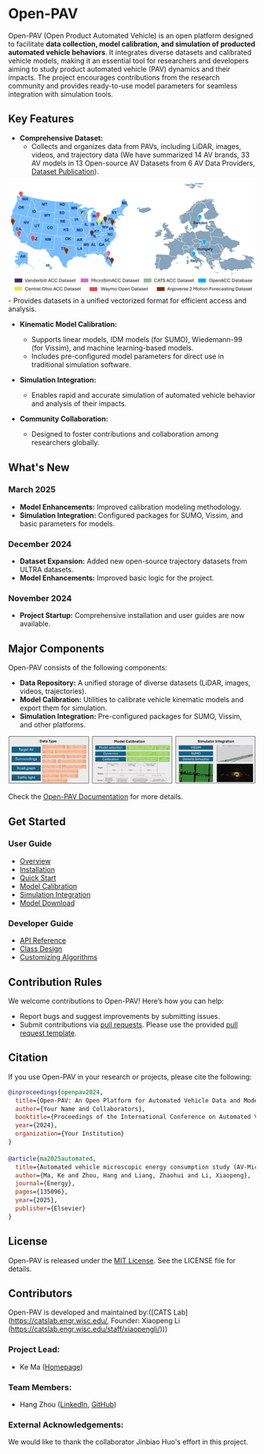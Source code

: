 # Open-PAV

Open-PAV (Open Product Automated Vehicle) is an open platform designed to facilitate **data collection, model calibration, and simulation of producted automated vehicle behaviors**. It integrates diverse datasets and calibrated vehicle models, making it an essential tool for researchers and developers aiming to study product automated vehicle (PAV) dynamics and their impacts. The project encourages contributions from the research community and provides ready-to-use model parameters for seamless integration with simulation tools.

## Key Features

- **Comprehensive Dataset:**
  - Collects and organizes data from PAVs, including LiDAR, images, videos, and trajectory data (We have summarized 14 AV brands, 33 AV models in 13 Open-source AV Datasets from 6 AV Data Providers, [Dataset Publication](https://www.nature.com/articles/s41597-024-03795-y)).
<img src="docs/images/Dataset.png" alt="Major Components" width="600">
  - Provides datasets in a unified vectorized format for efficient access and analysis.

- **Kinematic Model Calibration:**
  - Supports linear models, IDM models (for SUMO), Wiedemann-99 (for Vissim), and machine learning-based models.
  - Includes pre-configured model parameters for direct use in traditional simulation software.

- **Simulation Integration:**
  - Enables rapid and accurate simulation of automated vehicle behavior and analysis of their impacts.

- **Community Collaboration:**
  - Designed to foster contributions and collaboration among researchers globally.

## What's New

### March 2025
- **Model Enhancements:** Improved calibration modeling methodology.
- **Simulation Integration:** Configured packages for SUMO, Vissim, and basic parameters for models.

### December 2024
- **Dataset Expansion:** Added new open-source trajectory datasets from ULTRA datasets.
- **Model Enhancements:** Improved basic logic for the project.

### November 2024
- **Project Startup:** Comprehensive installation and user guides are now available.


## Major Components

Open-PAV consists of the following components:

- **Data Repository:** A unified storage of diverse datasets (LiDAR, images, videos, trajectories).
- **Model Calibration:** Utilities to calibrate vehicle kinematic models and export them for simulation.
- **Simulation Integration:** Pre-configured packages for SUMO, Vissim, and other platforms.
<!-- **Scenario Manager:** Tools to create and manage simulation scenarios based on real-world data. -->
![Major Components](docs/images/Workflow.png)

Check the [Open-PAV Documentation](https://markmaaaaa.github.io/OpenPAV/) for more details.

## Get Started

### User Guide

- [Overview](https://markmaaaaa.github.io/OpenPAV/)
- [Installation](https://markmaaaaa.github.io/OpenPAV/installation/)
- [Quick Start](https://markmaaaaa.github.io/OpenPAV/quick_start/)
- [Model Calibration](https://markmaaaaa.github.io/OpenPAV/model_calibration/)
- [Simulation Integration](https://markmaaaaa.github.io/OpenPAV/simulation_integration/)
- [Model Download](https://markmaaaaa.github.io/OpenPAV/model_download/)

### Developer Guide

- [API Reference](https://open-pav-documentation.readthedocs.io/en/latest/api.html)
- [Class Design](https://open-pav-documentation.readthedocs.io/en/latest/developer_tutorial.html)
- [Customizing Algorithms](https://open-pav-documentation.readthedocs.io/en/latest/customization.html)

## Contribution Rules

We welcome contributions to Open-PAV! Here’s how you can help:

- Report bugs and suggest improvements by submitting issues.
- Submit contributions via [pull requests](https://github.com/example/Open-PAV/pulls). Please use the provided [pull request template](.github/PR_TEMPLATE.md).

## Citation

If you use Open-PAV in your research or projects, please cite the following:

```bibtex
@inproceedings{openpav2024,
  title={Open-PAV: An Open Platform for Automated Vehicle Data and Model Integration},
  author={Your Name and Collaborators},
  booktitle={Proceedings of the International Conference on Automated Vehicle Research},
  year={2024},
  organization={Your Institution}
}

@article{ma2025automated,
  title={Automated vehicle microscopic energy consumption study (AV-Micro): Data collection and model development},
  author={Ma, Ke and Zhou, Hang and Liang, Zhaohui and Li, Xiaopeng},
  journal={Energy},
  pages={135096},
  year={2025},
  publisher={Elsevier}
}
```

## License

Open-PAV is released under the [MIT License](LICENSE). See the LICENSE file for details.

## Contributors

Open-PAV is developed and maintained by:([CATS Lab](https://catslab.engr.wisc.edu/, Founder: Xiaopeng Li (https://catslab.engr.wisc.edu/staff/xiaopengli/)))

### Project Lead:
- Ke Ma ([Homepage](https://markmaaaaa.github.io/KeMa.github.io/portfolio/))

### Team Members:
- Hang Zhou ([LinkedIn](https://linkedin.com/in/member-profile), [GitHub](https://github.com/member-profile))


### External Acknowledgements:
We would like to thank the collaborator Jinbiao Huo's effort in this project.


